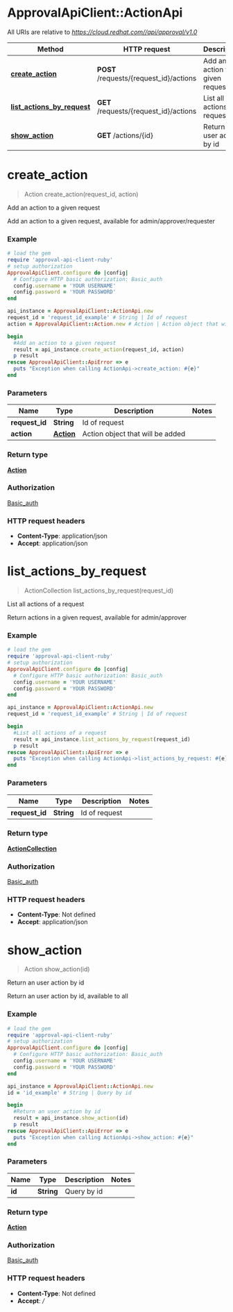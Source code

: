 # ApprovalApiClient::ActionApi

All URIs are relative to *https://cloud.redhat.com//api/approval/v1.0*

Method | HTTP request | Description
------------- | ------------- | -------------
[**create_action**](ActionApi.md#create_action) | **POST** /requests/{request_id}/actions | Add an action to a given request
[**list_actions_by_request**](ActionApi.md#list_actions_by_request) | **GET** /requests/{request_id}/actions | List all actions of a request
[**show_action**](ActionApi.md#show_action) | **GET** /actions/{id} | Return an user action by id


# **create_action**
> Action create_action(request_id, action)

Add an action to a given request

Add an action to a given request, available for admin/approver/requester

### Example
```ruby
# load the gem
require 'approval-api-client-ruby'
# setup authorization
ApprovalApiClient.configure do |config|
  # Configure HTTP basic authorization: Basic_auth
  config.username = 'YOUR USERNAME'
  config.password = 'YOUR PASSWORD'
end

api_instance = ApprovalApiClient::ActionApi.new
request_id = 'request_id_example' # String | Id of request
action = ApprovalApiClient::Action.new # Action | Action object that will be added

begin
  #Add an action to a given request
  result = api_instance.create_action(request_id, action)
  p result
rescue ApprovalApiClient::ApiError => e
  puts "Exception when calling ActionApi->create_action: #{e}"
end
```

### Parameters

Name | Type | Description  | Notes
------------- | ------------- | ------------- | -------------
 **request_id** | **String**| Id of request | 
 **action** | [**Action**](Action.md)| Action object that will be added | 

### Return type

[**Action**](Action.md)

### Authorization

[Basic_auth](../README.md#Basic_auth)

### HTTP request headers

 - **Content-Type**: application/json
 - **Accept**: application/json



# **list_actions_by_request**
> ActionCollection list_actions_by_request(request_id)

List all actions of a request

Return actions in a given request, available for admin/approver

### Example
```ruby
# load the gem
require 'approval-api-client-ruby'
# setup authorization
ApprovalApiClient.configure do |config|
  # Configure HTTP basic authorization: Basic_auth
  config.username = 'YOUR USERNAME'
  config.password = 'YOUR PASSWORD'
end

api_instance = ApprovalApiClient::ActionApi.new
request_id = 'request_id_example' # String | Id of request

begin
  #List all actions of a request
  result = api_instance.list_actions_by_request(request_id)
  p result
rescue ApprovalApiClient::ApiError => e
  puts "Exception when calling ActionApi->list_actions_by_request: #{e}"
end
```

### Parameters

Name | Type | Description  | Notes
------------- | ------------- | ------------- | -------------
 **request_id** | **String**| Id of request | 

### Return type

[**ActionCollection**](ActionCollection.md)

### Authorization

[Basic_auth](../README.md#Basic_auth)

### HTTP request headers

 - **Content-Type**: Not defined
 - **Accept**: application/json



# **show_action**
> Action show_action(id)

Return an user action by id

Return an user action by id, available to all

### Example
```ruby
# load the gem
require 'approval-api-client-ruby'
# setup authorization
ApprovalApiClient.configure do |config|
  # Configure HTTP basic authorization: Basic_auth
  config.username = 'YOUR USERNAME'
  config.password = 'YOUR PASSWORD'
end

api_instance = ApprovalApiClient::ActionApi.new
id = 'id_example' # String | Query by id

begin
  #Return an user action by id
  result = api_instance.show_action(id)
  p result
rescue ApprovalApiClient::ApiError => e
  puts "Exception when calling ActionApi->show_action: #{e}"
end
```

### Parameters

Name | Type | Description  | Notes
------------- | ------------- | ------------- | -------------
 **id** | **String**| Query by id | 

### Return type

[**Action**](Action.md)

### Authorization

[Basic_auth](../README.md#Basic_auth)

### HTTP request headers

 - **Content-Type**: Not defined
 - **Accept**: */*



